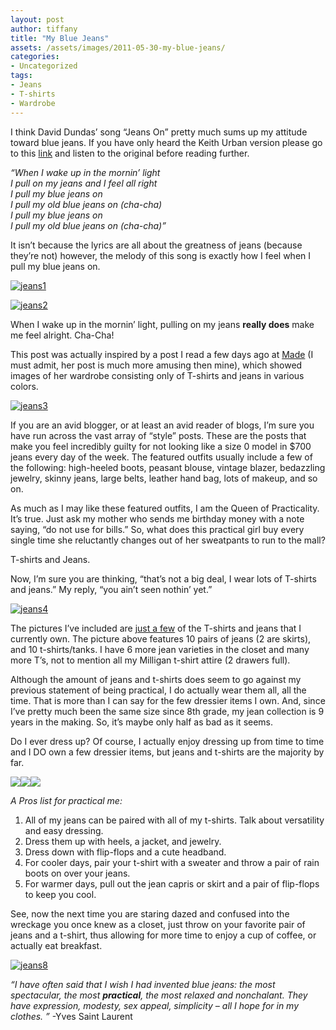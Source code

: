 ```yaml
---
layout: post
author: tiffany
title: "My Blue Jeans"
assets: /assets/images/2011-05-30-my-blue-jeans/
categories: 
- Uncategorized
tags: 
- Jeans
- T-shirts
- Wardrobe
---
```


I think David Dundas’ song “Jeans On” pretty much sums up my attitude toward blue jeans. If you have only heard the Keith Urban version please go to this [link](http://www.youtube.com/watch?v=UWdcZqG02Ls) and listen to the original before reading further.

_“When I wake up in the mornin’ light_  
_I pull on my jeans and I feel all right_  
_I pull my blue jeans on_  
_I pull my old blue jeans on (cha-cha)_  
_I pull my blue jeans on_  
_I pull my old blue jeans on (cha-cha)”_

It isn’t because the lyrics are all about the greatness of jeans (because they’re not) however, the melody of this song is exactly how I feel when I pull my blue jeans on.

[![](jekyll_uploads/2011/05/jeans1-325x253.jpg "jeans1")](http://www.sweetpeonies.com/2011/05/my-blue-jeans/jeans1/)

[![](jekyll_uploads/2011/05/jeans2-325x243.jpg "jeans2")](http://www.sweetpeonies.com/2011/05/my-blue-jeans/jeans2/)

When I wake up in the mornin’ light, pulling on my jeans **really does** make me feel alright. Cha-Cha!

This post was actually inspired by a post I read a few days ago at [Made](http://www.dana-made-it.com/2011/05/what-i-wear-everyday.html) (I must admit, her post is much more amusing then mine), which showed images of her wardrobe consisting only of T-shirts and jeans in various colors.

[![](jekyll_uploads/2011/05/jeans3-575x186.jpg "jeans3")](http://www.sweetpeonies.com/2011/05/my-blue-jeans/jeans3/)

If you are an avid blogger, or at least an avid reader of blogs, I’m sure you have run across the vast array of “style” posts. These are the posts that make you feel incredibly guilty for not looking like a size 0 model in $700 jeans every day of the week. The featured outfits usually include a few of the following: high-heeled boots, peasant blouse, vintage blazer, bedazzling jewelry, skinny jeans, large belts, leather hand bag, lots of makeup, and so on.

As much as I may like these featured outfits, I am the Queen of Practicality. It’s true. Just ask my mother who sends me birthday money with a note saying, “do not use for bills.” So, what does this practical girl buy every single time she reluctantly changes out of her sweatpants to run to the mall?

T-shirts and Jeans.

Now, I’m sure you are thinking, “that’s not a big deal, I wear lots of T-shirts and jeans.” My reply, “you ain’t seen nothin’ yet.”

[![](jekyll_uploads/2011/05/jeans4-575x431.jpg "jeans4")](http://www.sweetpeonies.com/2011/05/my-blue-jeans/jeans4/)

The pictures I’ve included are <span style="text-decoration: underline;">just a few</span> of the T-shirts and jeans that I currently own. The picture above features 10 pairs of jeans (2 are skirts), and 10 t-shirts/tanks. I have 6 more jean varieties in the closet and many more T’s, not to mention all my Milligan t-shirt attire (2 drawers full).

Although the amount of jeans and t-shirts does seem to go against my previous statement of being practical, I do actually wear them all, all the time. That is more than I can say for the few dressier items I own. And, since I’ve pretty much been the same size since 8th grade, my jean collection is 9 years in the making. So, it’s maybe only half as bad as it seems.

Do I ever dress up? Of course, I actually enjoy dressing up from time to time and I DO own a few dressier items, but jeans and t-shirts are the majority by far.

[![](http://3.bp.blogspot.com/-sNyDbvwtvJQ/TeOvNaIljgI/AAAAAAAAAns/4ZRcoSwlScU/s200/table+and+tshirts+056.JPG)](http://3.bp.blogspot.com/-sNyDbvwtvJQ/TeOvNaIljgI/AAAAAAAAAns/4ZRcoSwlScU/s1600/table+and+tshirts+056.JPG)[![](http://3.bp.blogspot.com/-oQ_cM0TkljQ/TeOvD0Xh5JI/AAAAAAAAAnY/FoMWDmRq8ko/s200/table+and+tshirts+042.JPG)](http://3.bp.blogspot.com/-oQ_cM0TkljQ/TeOvD0Xh5JI/AAAAAAAAAnY/FoMWDmRq8ko/s1600/table+and+tshirts+042.JPG)[![](http://2.bp.blogspot.com/-eBskiT_8V8o/TeOvQPZe2kI/AAAAAAAAAnw/gzSdPSSe96o/s200/table+and+tshirts+057.JPG)](http://2.bp.blogspot.com/-eBskiT_8V8o/TeOvQPZe2kI/AAAAAAAAAnw/gzSdPSSe96o/s1600/table+and+tshirts+057.JPG)

_A Pros list for practical me:_

1.  All of my jeans can be paired with all of my t-shirts. Talk about versatility and easy dressing.
2.  Dress them up with heels, a jacket, and jewelry.
3.  Dress down with flip-flops and a cute headband.
4.  For cooler days, pair your t-shirt with a sweater and throw a pair of rain boots on over your jeans.
5.  For warmer days, pull out the jean capris or skirt and a pair of flip-flops to keep you cool.

See, now the next time you are staring dazed and confused into the wreckage you once knew as a closet, just throw on your favorite pair of jeans and a t-shirt, thus allowing for more time to enjoy a cup of coffee, or actually eat breakfast.

[![](jekyll_uploads/2011/05/jeans8-575x192.jpg "jeans8")](http://www.sweetpeonies.com/2011/05/my-blue-jeans/jeans8/)

[](http://3.bp.blogspot.com/-t07EoUESuSU/TeOvF1p3ANI/AAAAAAAAAng/wX7VphRc4bg/s1600/table+and+tshirts+047.JPG)_<span class="body">“I have often said that I wish I had invented blue jeans: the most spectacular, the most **practical**, the most relaxed and nonchalant. They have expression, modesty, sex appeal, simplicity – all I hope for in my clothes.</span> ”_ -Yves Saint Laurent  
<span class="bodybold">[  
](http://www.brainyquote.com/quotes/quotes/y/yvessaintl104606.html)</span>